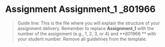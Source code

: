 # Assignment Assignment_1 _801966

> Guide line: This is the file where you will explain the structure of your assignment delivery. Remember to replace **Assignment_1** with the number of the assignment (e.g., 1, 2, 3, or 4) and **801966 ** with your student number. Remove all guidelines from the template.
